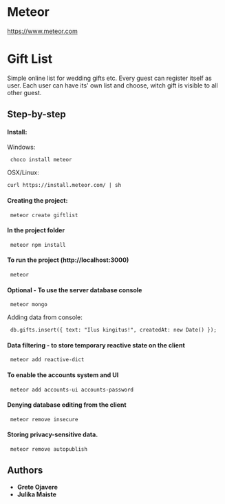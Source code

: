 # Meteor
https://www.meteor.com

# Gift List

Simple online list for wedding gifts etc. 
Every guest can register itself as user.
Each user can have its' own list and choose, witch gift is visible to all other guest.

## Step-by-step


#### Install:
 Windows:
```
 choco install meteor 
```

 OSX/Linux:
```
curl https://install.meteor.com/ | sh
```


#### Creating the project:
```
 meteor create giftlist
 ```


#### In the project folder
```
 meteor npm install
 ```


#### To run the project (http://localhost:3000)
```
 meteor
 ```


#### Optional - To use the server database console  
```
 meteor mongo
 ```
Adding data from console:
```
 db.gifts.insert({ text: "Ilus kingitus!", createdAt: new Date() });
 ```

#### Data filtering - to store temporary reactive state on the client 

```
 meteor add reactive-dict
 ```

#### To enable the accounts system and UI

```
 meteor add accounts-ui accounts-password
 ```


#### Denying database editing from the client

```
 meteor remove insecure
 ```

#### Storing privacy-sensitive data.

```
 meteor remove autopublish
```







## Authors

* **Grete Ojavere** 
* **Julika Maiste** 
